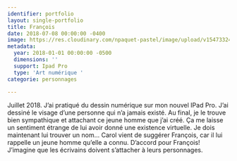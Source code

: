 ```yaml
---
identifier: portfolio
layout: single-portfolio
title: François
date: 2018-07-08 00:00:00 -0400
image: https://res.cloudinary.com/npaquet-pastel/image/upload/v1547332439/39021265_2145882975680938_4980565460807319552_n.jpg
metadata:
  year: 2018-01-01 00:00:00 -0500
  dimensions: ''
  support: Ipad Pro
  type: 'Art numérique '
categorie: personnages

---
```

Juillet 2018. J’ai pratiqué du dessin numérique sur mon nouvel IPad Pro. J’ai dessiné le visage d’une personne qui n’a jamais existé. Au final, je le trouve bien sympathique et attachant ce jeune homme que j’ai créé. Ça me laisse un sentiment étrange de lui avoir donné une existence virtuelle. Je dois maintenant lui trouver un nom... Carol vient de suggérer François, car il lui rappelle un jeune homme qu’elle a connu. D’accord pour François! J’imagine que les écrivains doivent s’attacher à leurs personnages.